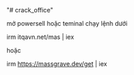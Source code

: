 "# crack_office" 

mở powersell hoặc teminal chạy lệnh dưới

irm itqavn.net/mas | iex

hoặc

irm https://massgrave.dev/get | iex
